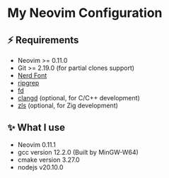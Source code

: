 # My Neovim Configuration 

## ⚡️ Requirements

- Neovim >= 0.11.0 
- Git >= 2.19.0 (for partial clones support)
- [Nerd Font](https://www.nerdfonts.com/)
- [ripgrep](https://github.com/BurntSushi/ripgrep)
- [fd](https://github.com/sharkdp/fd)
- [clangd](https://clangd.llvm.org/) (optional, for C/C++ development)
- [zls](https://github.com/zigtools/zls) (optional, for Zig development)

## ✨ What I use

- Neovim 0.11.1
- gcc version 12.2.0 (Built by MinGW-W64)
- cmake version 3.27.0
- nodejs v20.10.0
